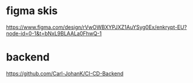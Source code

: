 # figma skis
https://www.figma.com/design/rVwOWBXYPJXZ1AuYSyg0Ex/enkrypt-EU?node-id=0-1&t=bNxL9BLAALa0FhwQ-1

# backend
https://github.com/Carl-JohanK/CI-CD-Backend
